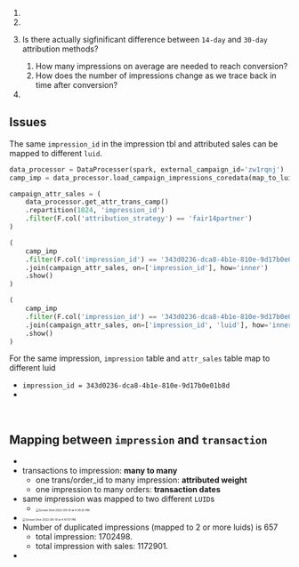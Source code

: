 1. 

2. 

3. Is there actually sigfinificant difference between  `14-day` and `30-day` attribution methods?

   1. How many impressions on average are needed to reach conversion?
   2. How does the number of impressions change as we trace back in time after conversion?

4. 

   

## Issues

The same `impression_id` in the impression tbl and attributed sales can be mapped to different `luid`. 

```python
data_processor = DataProcesser(spark, external_campaign_id='zw1rqnj')
camp_imp = data_processor.load_campaign_impressions_coredata(map_to_luid=True).repartition(1024)

campaign_attr_sales = (
    data_processor.get_attr_trans_camp()
    .repartition(1024, 'impression_id')
    .filter(F.col('attribution_strategy') == 'fair14partner')
)

(
    camp_imp
    .filter(F.col('impression_id') == '343d0236-dca8-4b1e-810e-9d17b0e01b8d')
    .join(campaign_attr_sales, on=['impression_id'], how='inner')
    .show()
)

(
    camp_imp
    .filter(F.col('impression_id') == '343d0236-dca8-4b1e-810e-9d17b0e01b8d')
    .join(campaign_attr_sales, on=['impression_id', 'luid'], how='inner')
    .show()
)
```

For the same impression, `impression` table and `attr_sales` table map to different luid

* `impression_id = 343d0236-dca8-4b1e-810e-9d17b0e01b8d`
* 

​	



## Mapping between `impression` and `transaction`

* 
* transactions to impression: **many to many**
  * one trans/order_id to many impression: **attributed weight**
  * one impression to many orders: **transaction dates**
* same impression was mapped to two different `LUID`s
  * <img src="/Users/h0l07zi/Desktop/Screen Shot 2022-09-10 at 4.39.35 PM.png" alt="Screen Shot 2022-09-10 at 4.39.35 PM" style="zoom: 35%;" />
* <img src="/Users/h0l07zi/Desktop/Screen Shot 2022-09-10 at 4.47.07 PM.png" alt="Screen Shot 2022-09-10 at 4.47.07 PM" style="zoom:35%;" />
* Number of duplicated impressions (mapped to 2 or more luids) is 657   
  * total impression: $1702498$.
  * total impression with sales: $1172901$.
* 



